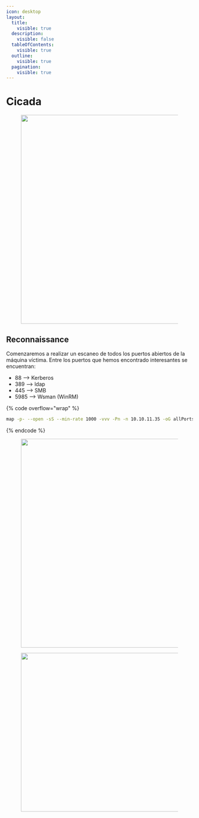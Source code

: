 ```yaml
---
icon: desktop
layout:
  title:
    visible: true
  description:
    visible: false
  tableOfContents:
    visible: true
  outline:
    visible: true
  pagination:
    visible: true
---
```


# Cicada

<figure><img src="../../../.gitbook/assets/Cicada.png" alt="" width="563"><figcaption></figcaption></figure>

## Reconnaissance

Comenzaremos a realizar un escaneo de todos los puertos abiertos de la máquina víctima. Entre los puertos que hemos encontrado interesantes se encuentran:

* 88 --> Kerberos
* 389 --> ldap
* 445 --> SMB
* 5985 --> Wsman (WinRM)

{% code overflow="wrap" %}
```bash
map -p- --open -sS --min-rate 1000 -vvv -Pn -n 10.10.11.35 -oG allPorts
```
{% endcode %}

<figure><img src="../../../.gitbook/assets/572_vmware_TJyWPJfE3z.png" alt="" width="563"><figcaption></figcaption></figure>

<figure><img src="../../../.gitbook/assets/confidential-rubber-stamp-free-png.png" alt="" width="428"><figcaption></figcaption></figure>
